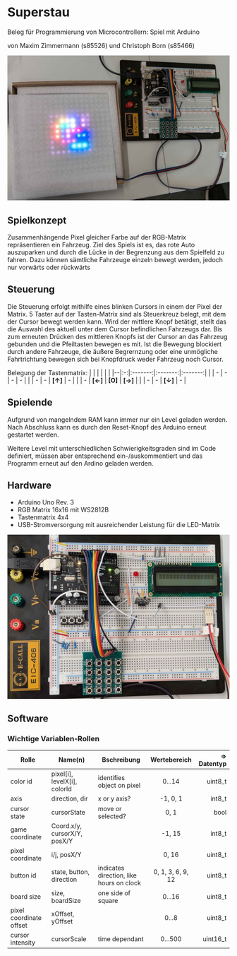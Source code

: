 # Superstau
Beleg für Programmierung von Microcontrollern: Spiel mit Arduino

von Maxim Zimmermann (s85526) und Christoph Born (s85466)

![](docs/setup%20whole.jpg)

## Spielkonzept
Zusammenhängende Pixel gleicher Farbe auf der RGB-Matrix repräsentieren ein Fahrzeug. Ziel des Spiels ist es, das rote Auto auszuparken und durch die Lücke in der Begrenzung aus dem Spielfeld zu fahren. Dazu können sämtliche Fahrzeuge einzeln bewegt werden, jedoch nur vorwärts oder rückwärts

## Steuerung
Die Steuerung erfolgt mithilfe eines blinken Cursors in einem der Pixel der Matrix. 5 Taster auf der Tasten-Matrix sind als Steuerkreuz belegt, mit dem der Cursor bewegt werden kann. Wird der mittlere Knopf betätigt, stellt das die Auswahl des aktuell unter dem Cursor befindlichen Fahrzeugs dar. Bis zum erneuten Drücken des mittleren Knopfs ist der Cursor an das Fahrzeug gebunden und die Pfeiltasten bewegen es mit. Ist die Bewegung blockiert durch andere Fahrzeuge, die äußere Begrernzung oder eine unmögliche Fahrtrichtung bewegen sich bei Knopfdruck weder Fahrzeug noch Cursor.

Belegung der Tastenmatrix:
|  |   |         |         |         |
|--|:-:|:-------:|:-------:|:-------:|
|  | - |    -    |    -    |    -    |
|  | - |    -    | **[↑]** |    -    |
|  | - | **[←]** | **[O]** | **[→]** |
|  | - |    -    | **[↓]** |    -    |

## Spielende
Aufgrund von mangelndem RAM kann immer nur ein Level geladen werden. Nach Abschluss kann es durch den Reset-Knopf des Arduino erneut gestartet werden.

Weitere Level mit unterschiedlichen Schwierigkeitsgraden sind im Code definiert, müssen aber entsprechend ein-/auskommentiert und das Programm erneut auf den Ardino geladen werden.

## Hardware
- Arduino Uno Rev. 3
- RGB Matrix 16x16 mit WS2812B
- Tastenmatrix 4x4
- USB-Stromversorgung mit ausreichender Leistung für die LED-Matrix

![](docs/setup%20close%20up.jpg)

## Software

### Wichtige Variablen-Rollen

| Rolle | Name(n)  | Bschreibung | Wertebereich | ⇒ Datentyp |
|------|--------|-------------|:------:|----------:|
| color id | pixel[i], levelX[i], colorId | identifies object on pixel | 0...14 | uint8_t |
| axis | direction, dir | x or y axis? | -1, 0, 1 | int8_t |
| cursor state | cursorState | move or selected? | 0, 1 | bool
| game coordinate | Coord.x/y, cursorX/Y, posX/Y | | -1, 15 | int8_t |
| pixel coordinate | i/j, posX/Y | | 0, 16 | uint8_t |
| button id | state, button, direction | indicates direction, like hours on clock | 0, 1, 3, 6, 9, 12 | uint8_t |
| board size | size, boardSize | one side of square | 0...16 | uint8_t |
| pixel coordinate offset | xOffset, yOffset | | 0...8 | uint8_t |
| cursor intensity | cursorScale | time dependant | 0...500 | uint16_t |